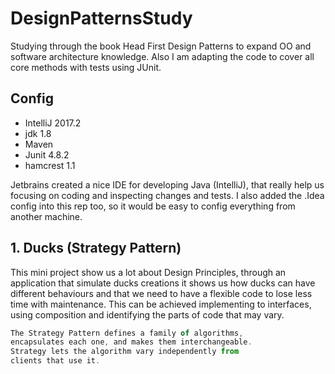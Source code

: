 # DesignPatternsStudy
Studying through the book Head First Design Patterns to expand OO and software architecture knowledge. Also I am adapting the code to cover all core methods with tests using JUnit. 

## Config

* IntelliJ 2017.2
* jdk 1.8
* Maven
* Junit 4.8.2
* hamcrest 1.1

Jetbrains created a nice IDE for developing Java (IntelliJ), that really help us focusing on coding and inspecting changes and tests. I also added the .Idea config into this rep too, so it would be easy to config everything from another machine.

## 1. Ducks (Strategy Pattern)

This mini project show us a lot about Design Principles, through an application that simulate ducks creations it shows us how ducks can have different behaviours and that we need to have a flexible code to lose less time with maintenance. This can be achieved implementing to interfaces, using composition and identifying the parts of code that may vary.

```javascript
The Strategy Pattern defines a family of algorithms,
encapsulates each one, and makes them interchangeable.
Strategy lets the algorithm vary independently from
clients that use it.
```

